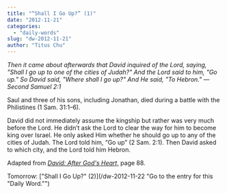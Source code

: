 ```yaml
---
title: "“Shall I Go Up?” (1)"
date: "2012-11-21"
categories: 
  - "daily-words"
slug: "dw-2012-11-21"
author: "Titus Chu"
---
```


_Then it came about afterwards that David inquired of the Lord, saying, "Shall I go up to one of the cities of Judah?" And the Lord said to him, "Go up." So David said, "Where shall I go up?" And He said, "To Hebron."_ _— Second Samuel 2:1_

Saul and three of his sons, including Jonathan, died during a battle with the Philistines (1 Sam. 31:1–6).

David did not immediately assume the kingship but rather was very much before the Lord. He didn’t ask the Lord to clear the way for him to become king over Israel. He only asked Him whether he should go up to any of the cities of Judah. The Lord told him, “Go up” (2 Sam. 2:1). Then David asked to which city, and the Lord told him Hebron.

Adapted from _[David: After God's Heart,](/book-david "Go to the listing for this book.")_ page 88.

Tomorrow: ["Shall I Go Up?" (2)](/dw-2012-11-22 "Go to the entry for this "Daily Word."")
